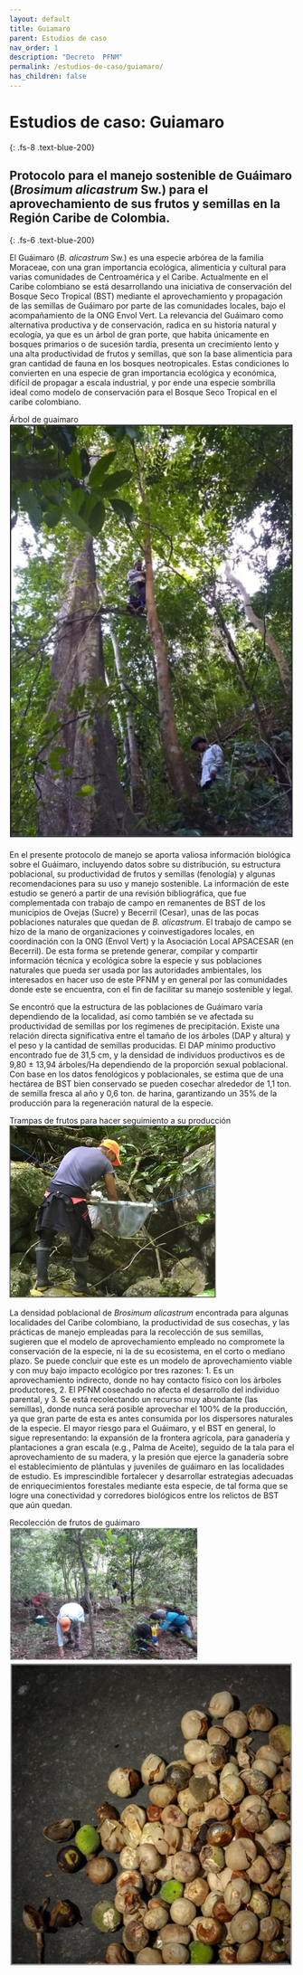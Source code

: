 ```yaml
---
layout: default
title: Guiamaro
parent: Estudios de caso
nav_order: 1
description: "Decreto  PFNM"
permalink: /estudios-de-caso/guiamaro/
has_children: false
---
```

# Estudios de caso: Guiamaro
{: .fs-8 .text-blue-200}

## Protocolo para el manejo sostenible de Guáimaro (_Brosimum alicastrum_ Sw.) para el aprovechamiento de sus frutos y semillas en la Región Caribe de Colombia. 
{: .fs-6 .text-blue-200}

El Guáimaro (_B. alicastrum_ Sw.) es una especie arbórea de la familia Moraceae, con una gran importancia ecológica, alimenticia y cultural para varias comunidades de Centroamérica y el Caribe. Actualmente en el Caribe colombiano se está desarrollando una iniciativa de conservación del Bosque Seco Tropical (BST) mediante el aprovechamiento y propagación de las semillas de Guáimaro por parte de las comunidades locales, bajo el acompañamiento de la ONG Envol Vert. La relevancia del Guáimaro como alternativa productiva y de conservación, radica en su historia natural y ecología, ya que es un árbol de gran porte, que habita únicamente en bosques primarios o de sucesión tardía, presenta un crecimiento lento y una alta productividad de frutos y semillas, que son la base alimenticia para gran cantidad de fauna en los bosques neotropicales. Estas condiciones lo convierten en una especie de gran importancia ecológica y económica, difícil de propagar a escala industrial, y por ende una especie sombrilla ideal como modelo de conservación para el Bosque Seco Tropical en el caribe colombiano.

Árbol de guaimaro
![Figura 1. Árbol de guaimaro](https://raw.githubusercontent.com/lsbarrientos50/guia--especies-no-maderables/main/images/Guaimaro1.jpg)

En el presente protocolo de manejo se aporta valiosa información biológica sobre el Guáimaro, incluyendo datos sobre su distribución, su estructura poblacional, su productividad de frutos y semillas (fenología) y algunas recomendaciones para su uso y manejo sostenible. La información de este estudio se generó a partir de una revisión bibliográfica, que fue complementada con trabajo de campo en remanentes de BST de los municipios de Ovejas (Sucre) y Becerril (Cesar), unas de las pocas poblaciones naturales que quedan de _B. alicastrum_. El trabajo de campo se hizo de la mano de organizaciones y coinvestigadores locales, en coordinación con la ONG (Envol Vert) y la Asociación Local APSACESAR (en Becerril). De esta forma se pretende generar, compilar y compartir información técnica y ecológica sobre la especie y sus poblaciones naturales que pueda ser usada por las autoridades ambientales, los interesados en hacer uso de este PFNM y en general por las comunidades donde este se encuentra, con el fin de facilitar su manejo sostenible y legal. 

Se encontró que la estructura de las poblaciones de Guáimaro varía dependiendo de la localidad, así como también se ve afectada su productividad de semillas por los regímenes de precipitación. Existe una relación directa significativa entre el tamaño de los árboles (DAP y altura) y el peso y la cantidad de semillas producidas. El DAP mínimo productivo encontrado fue de 31,5 cm, y la densidad de individuos productivos es de 9,80 ± 13,94 árboles/Ha dependiendo de la proporción sexual poblacional. Con base en los datos fenológicos y poblacionales, se estima que de una hectárea de BST bien conservado se pueden cosechar alrededor de 1,1 ton. de semilla fresca al año y 0,6 ton. de harina, garantizando un 35% de la producción para la regeneración natural de la especie. 

Trampas de frutos para hacer seguimiento a su producción
![Figura 2. Trampas de frutos para hacer seguimiento a su producción](https://raw.githubusercontent.com/lsbarrientos50/guia--especies-no-maderables/main/images/Guaimaro2.png)

La densidad poblacional de _Brosimum alicastrum_ encontrada para algunas localidades del Caribe colombiano, la productividad de sus cosechas, y las prácticas de manejo empleadas para la recolección de sus semillas, sugieren que el modelo de aprovechamiento empleado no compromete la conservación de la especie, ni la de su ecosistema, en el corto o mediano plazo. Se puede concluir que este es un modelo de aprovechamiento viable y con muy bajo impacto ecológico por tres razones: 1. Es un aprovechamiento indirecto, donde no hay contacto físico con los árboles productores, 2. El PFNM cosechado no afecta el desarrollo del individuo parental, y 3. Se está recolectando un recurso muy abundante (las semillas), donde nunca será posible aprovechar el 100% de la producción, ya que gran parte de esta es antes consumida por los dispersores naturales de la especie. El mayor riesgo para el Guáimaro, y el BST en general, lo sigue representando: la expansión de la frontera agrícola, para ganadería y plantaciones a gran escala (e.g., Palma de Aceite), seguido de la tala para el aprovechamiento de su madera, y la presión que ejerce la ganadería sobre el establecimiento de plántulas y juveniles de guáimaro en las localidades de estudio. Es imprescindible fortalecer y desarrollar estrategias adecuadas de enriquecimientos forestales mediante esta especie, de tal forma que se logre una conectividad y corredores biológicos entre los relictos de BST que aún quedan.

Recolección de frutos de guáimaro
![Figura 3. Recolección de frutos de guáimaro](https://raw.githubusercontent.com/lsbarrientos50/guia--especies-no-maderables/main/images/Guaimaro3.png) 
![Figura 4. Recolección de frutos de guáimaro](https://raw.githubusercontent.com/lsbarrientos50/guia--especies-no-maderables/main/images/Guaimaro4.jpg)
